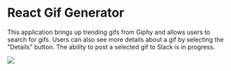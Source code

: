 # React Gif Generator
This application brings up trending gifs from Giphy and allows users to search for gifs. Users can also see more details about a gif by selecting the "Details" button. The ability to post a selected gif to Slack is in progress. 

<a href="http://recordit.co/fViL4ec2Hw/gif/notify"><img src="http://recordit.co/fViL4ec2Hw/gif/notify"></a>
